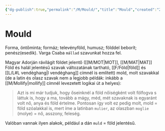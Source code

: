 ```yaml
---
{"dg-publish":true,"permalink":"/M/Mould/","title":"Mould","created":"2023-10-21T10:18","updated":"2025-09-28T21:33"}
---
```



# Mould

Forma, öntőminta; formáz; televényföld, humusz; földdel beborít; penész(esedik). Varga Csaba `mállad` szavunkat hozza fel.  

Magyar Adorján rávilágít földet jelentő ([[M/MOT\|MOT]], [[M/MAT\|MAT]] Föld és halál jelentésű szavak változatának tartható, [[F/Föld\|föld]] és [[L/L#L vendéghang\|l vendéghang]] címnél is említett) mold, molt szavakkal (de a latin és olasz szavak nem a legjobb példák: inkább a [[M/Mollify\|mollify]] címnél levezetett logikai út a helyes):  
> Azt is mi már tudjuk, hogy őseinknél a föld nőiségként volt fölfogva s láttuk is, hogy a ma, tovább a mágy, méd, mét szavaknak is egyaránt volt nő, anya és föld értelme. Pontosan így volt ez pedig molt, mold = föld szóalakkal is, mert íme a latinban `mulier`, az olaszban `moglie` (molye) = nő, asszony, feleség.  

Valóban vannak ilyen alakok, például a dán `muld` = föld jelentésű.  